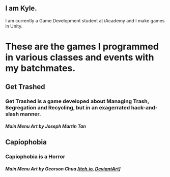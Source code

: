 ## I am Kyle.
I am currently a Game Development student at iAcademy and I make games in Unity.

# These are the games I programmed in various classes and events with my batchmates.

## Get Trashed
### Get Trashed is a game developed about Managing Trash, Segregation and Recycling, but in an exagerrated hack-and-slash manner.
##### Main Menu Art by Joseph Martin Tan

## Capiophobia

### Capiophobia is a Horror 

##### Main Menu Art by Georson Chua [[itch.io](https://zerogeorson.itch.io/), [DeviantArt](https://www.deviantart.com/zerogeorson)]
